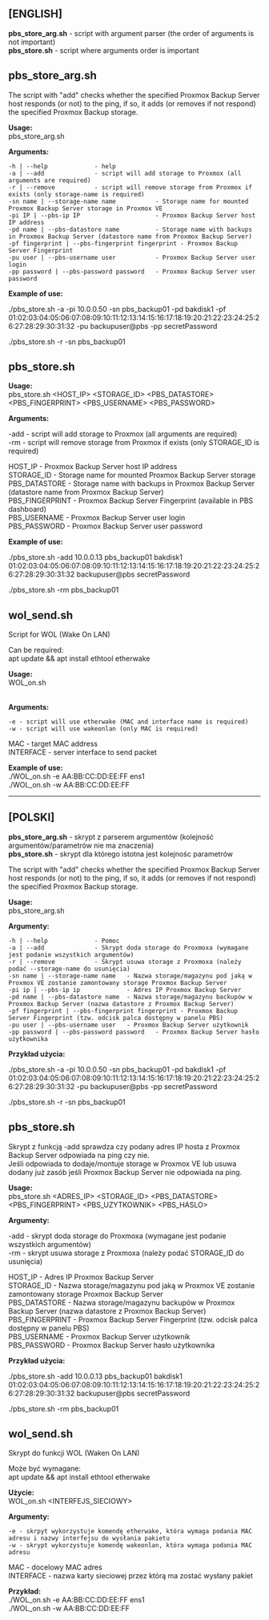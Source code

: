 ## **[ENGLISH]**  

**pbs_store_arg.sh** - script with argument parser (the order of arguments is not important)  
**pbs_store.sh** - script where arguments order is important  
  
  
## pbs_store_arg.sh  
  
The script with "add" checks whether the specified Proxmox Backup Server host responds (or not) to the ping, 
if so, it adds (or removes if not respond) the specified Proxmox Backup storage.  
  
**Usage:**  
 pbs_store_arg.sh <ARGS>  
  
 **Arguments:**  
  
    -h | --help             - help  
    -a | --add              - script will add storage to Proxmox (all arguments are required)  
    -r | --remove           - script will remove storage from Proxmox if exists (only storage-name is required)  
    -sn name | --storage-name name           - Storage name for mounted Proxmox Backup Server storage in Proxmox VE  
    -pi IP | --pbs-ip IP                     - Proxmox Backup Server host IP address  
    -pd name | --pbs-datastore name          - Storage name with backups in Proxmox Backup Server (datastore name from Proxmox Backup Server)  
    -pf fingerprint | --pbs-fingerprint fingerprint - Proxmox Backup Server Fingerprint  
    -pu user | --pbs-username user           - Proxmox Backup Server user login  
    -pp password | --pbs-password password   - Proxmox Backup Server user password  
  
  
 **Example of use:**  
  
  ./pbs_store.sh -a -pi 10.0.0.50 -sn pbs_backup01 -pd bakdisk1 -pf 01:02:03:04:05:06:07:08:09:10:11:12:13:14:15:16:17:18:19:20:21:22:23:24:25:26:27:28:29:30:31:32 -pu backupuser@pbs -pp secretPassword  
  
  ./pbs_store.sh -r -sn pbs_backup01  


      
## pbs_store.sh

**Usage:**  
 pbs_store.sh <FUNCTION> <HOST_IP> <STORAGE_ID> <PBS_DATASTORE> <PBS_FINGERPRINT> <PBS_USERNAME> <PBS_PASSWORD>

    
 **Arguments:**

  -add - script will add storage to Proxmox (all arguments are required)  
  -rm  - script will remove storage from Proxmox if exists (only STORAGE_ID is required)  

  HOST_IP         - Proxmox Backup Server host IP address   
  STORAGE_ID      - Storage name for mounted Proxmox Backup Server storage  
  PBS_DATASTORE   - Storage name with backups in Proxmox Backup Server (datastore name from Proxmox Backup Server)  
  PBS_FINGERPRINT - Proxmox Backup Server Fingerprint (available in PBS dashboard)  
  PBS_USERNAME    - Proxmox Backup Server user login  
  PBS_PASSWORD    - Proxmox Backup Server user password  


 **Example of use:**   

  ./pbs_store.sh -add 10.0.0.13 pbs_backup01 bakdisk1 01:02:03:04:05:06:07:08:09:10:11:12:13:14:15:16:17:18:19:20:21:22:23:24:25:26:27:28:29:30:31:32 backupuser@pbs secretPassword  
  
  ./pbs_store.sh -rm pbs_backup01 

## wol_send.sh  
  
Script for WOL (Wake On LAN)  

Can be required:  
apt update && apt install ethtool etherwake  
  
**Usage:**  
 WOL_on.sh <OPTION> <MAC> <INTERFACE>  
  
 **Arguments:** 
   
    -e - script will use etherwake (MAC and interface name is required)  
    -w - script will use wakeonlan (only MAC is required)  
  
  MAC       - target MAC address  
  INTERFACE - server interface to send packet 
  
**Example of use:**   
  ./WOL_on.sh -e AA:BB:CC:DD:EE:FF ens1  
  ./WOL_on.sh -w AA:BB:CC:DD:EE:FF  
  
---  

## **[POLSKI]**  
  
**pbs_store_arg.sh** - skrypt z parserem argumentów (kolejność argumentów/parametrów nie ma znaczenia)   
**pbs_store.sh** - skrypt dla którego istotna jest kolejnośc parametrów  

The script with "add" checks whether the specified Proxmox Backup Server host responds (or not) to the ping, 
if so, it adds (or removes if not respond) the specified Proxmox Backup storage.  
  
**Usage:**   
 pbs_store_arg.sh <ARGS>  
  
 **Argumenty:**  
  
    -h | --help             - Pomoc  
    -a | --add              - Skrypt doda storage do Proxmoxa (wymagane jest podanie wszystkich argumentów)  
    -r | --remove           - Skrypt usuwa storage z Proxmoxa (należy podać --storage-name do usunięcia) 
    -sn name | --storage-name name   - Nazwa storage/magazynu pod jaką w Proxmox VE zostanie zamontowany storage Proxmox Backup Server 
    -pi ip | --pbs-ip ip             - Adres IP Proxmox Backup Server   
    -pd name | --pbs-datastore name  - Nazwa storage/magazynu backupów w Proxmox Backup Server (nazwa datastore z Proxmox Backup Server)  
    -pf fingerprint | --pbs-fingerprint fingerprint - Proxmox Backup Server Fingerprint (tzw. odcisk palca dostępny w panelu PBS)  
    -pu user | --pbs-username user   - Proxmox Backup Server użytkownik  
    -pp password | --pbs-password password   - Proxmox Backup Server hasło użytkownika  
  
  
 **Przykład użycia:**  
  
  ./pbs_store.sh -a -pi 10.0.0.50 -sn pbs_backup01 -pd bakdisk1 -pf 01:02:03:04:05:06:07:08:09:10:11:12:13:14:15:16:17:18:19:20:21:22:23:24:25:26:27:28:29:30:31:32 -pu backupuser@pbs -pp secretPassword  
  
  ./pbs_store.sh -r -sn pbs_backup01 

     
## pbs_store.sh           
  
Skrypt z funkcją -add sprawdza czy podany adres IP hosta z Proxmox Backup Server odpowiada na ping czy nie.  
Jeśli odpowiada to dodaje/montuje storage w Proxmox VE lub usuwa dodany już zasób jeśli Proxmox Backup Server nie odpowiada na ping.  
  
**Usage:**  
 pbs_store.sh <FUNKCJA> <ADRES_IP> <STORAGE_ID> <PBS_DATASTORE> <PBS_FINGERPRINT> <PBS_UZYTKOWNIK> <PBS_HASLO>  

      
 **Argumenty:**   
 
  -add - skrypt doda storage do Proxmoxa (wymagane jest podanie wszystkich argumentów)  
  -rm  - skrypt usuwa storage z Proxmoxa (należy podać STORAGE_ID do usunięcia)   
  
  HOST_IP         - Adres IP Proxmox Backup Server  
  STORAGE_ID      - Nazwa storage/magazynu pod jaką w Proxmox VE zostanie zamontowany storage Proxmox Backup Server  
  PBS_DATASTORE   - Nazwa storage/magazynu backupów w Proxmox Backup Server (nazwa datastore z Proxmox Backup Server)  
  PBS_FINGERPRINT - Proxmox Backup Server Fingerprint (tzw. odcisk palca dostępny w panelu PBS)  
  PBS_USERNAME    - Proxmox Backup Server użytkownik  
  PBS_PASSWORD    - Proxmox Backup Server hasło użytkownika  
  
  
 **Przykład użycia:**     
  
  ./pbs_store.sh -add 10.0.0.13 pbs_backup01 bakdisk1 01:02:03:04:05:06:07:08:09:10:11:12:13:14:15:16:17:18:19:20:21:22:23:24:25:26:27:28:29:30:31:32 backupuser@pbs secretPassword  
  
  ./pbs_store.sh -rm pbs_backup01  

  
## wol_send.sh  
  
Skrypt do funkcji WOL (Waken On LAN)  

Może być wymagane:  
apt update && apt install ethtool etherwake  
  
**Użycie:**   
  WOL_on.sh <OPCJE> <MAC> <INTERFEJS_SIECIOWY>  
  
  **Argumenty:** 
    
    -e - skrpyt wykorzystuje komendę etherwake, która wymaga podania MAC adresu i nazwy interfejsu do wysłania pakietu  
    -w - skrypt wykorzystuje komendę wakeonlan, która wymaga podania MAC adresu  

  MAC - docelowy MAC adres  
  INTERFACE - nazwa karty sieciowej przez którą ma zostać wysłany pakiet
   
**Przykład:**     
  ./WOL_on.sh -e AA:BB:CC:DD:EE:FF ens1  
  ./WOL_on.sh -w AA:BB:CC:DD:EE:FF  

      
